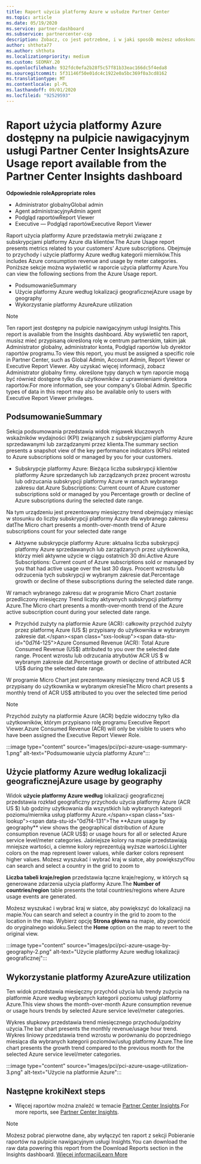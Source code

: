 ```yaml
---
title: Raport użycia platformy Azure w usłudze Partner Center
ms.topic: article
ms.date: 05/19/2020
ms.service: partner-dashboard
ms.subservice: partnercenter-csp
description: Zobacz, co jest potrzebne, i w jaki sposób możesz udoskonalić korzystanie z subskrypcji platformy Azure sprzedawanych lub zarządzanych przez klientów.
author: shthota77
ms.author: shthota
ms.localizationpriority: medium
ms.custom: SEOMAY.20
ms.openlocfilehash: 932fdc0efa2b28f5c57f81b33eac166dc5f4eda8
ms.sourcegitcommit: 5f31146f50e01dc4c1922e0a5bc369f0a3cd8162
ms.translationtype: MT
ms.contentlocale: pl-PL
ms.lasthandoff: 09/01/2020
ms.locfileid: "92529593"
---
```

# <a name="azure-usage-report-available-from-the-partner-center-insights-dashboard"></a><span data-ttu-id="0d7f4-103">Raport użycia platformy Azure dostępny na pulpicie nawigacyjnym usługi Partner Center Insights</span><span class="sxs-lookup"><span data-stu-id="0d7f4-103">Azure Usage report available from the Partner Center Insights dashboard</span></span>

<span data-ttu-id="0d7f4-104">**Odpowiednie role**</span><span class="sxs-lookup"><span data-stu-id="0d7f4-104">**Appropriate roles**</span></span>
- <span data-ttu-id="0d7f4-105">Administrator globalny</span><span class="sxs-lookup"><span data-stu-id="0d7f4-105">Global admin</span></span>
- <span data-ttu-id="0d7f4-106">Agent administracyjny</span><span class="sxs-lookup"><span data-stu-id="0d7f4-106">Admin agent</span></span>
- <span data-ttu-id="0d7f4-107">Podgląd raportów</span><span class="sxs-lookup"><span data-stu-id="0d7f4-107">Report Viewer</span></span>
- <span data-ttu-id="0d7f4-108">Executive — Podgląd raportów</span><span class="sxs-lookup"><span data-stu-id="0d7f4-108">Executive Report Viewer</span></span>

<span data-ttu-id="0d7f4-109">Raport użycia platformy Azure przedstawia metryki związane z subskrypcjami platformy Azure dla klientów.</span><span class="sxs-lookup"><span data-stu-id="0d7f4-109">The Azure Usage report presents metrics related to your customers’ Azure subscriptions.</span></span> <span data-ttu-id="0d7f4-110">Obejmuje to przychody i użycie platformy Azure według kategorii mierników.</span><span class="sxs-lookup"><span data-stu-id="0d7f4-110">This includes Azure consumption revenue and usage by meter categories.</span></span> <span data-ttu-id="0d7f4-111">Poniższe sekcje można wyświetlić w raporcie użycia platformy Azure.</span><span class="sxs-lookup"><span data-stu-id="0d7f4-111">You can view the following sections from the Azure Usage report.</span></span>

- <span data-ttu-id="0d7f4-112">Podsumowanie</span><span class="sxs-lookup"><span data-stu-id="0d7f4-112">Summary</span></span>
- <span data-ttu-id="0d7f4-113">Użycie platformy Azure według lokalizacji geograficznej</span><span class="sxs-lookup"><span data-stu-id="0d7f4-113">Azure usage by geography</span></span>
- <span data-ttu-id="0d7f4-114">Wykorzystanie platformy Azure</span><span class="sxs-lookup"><span data-stu-id="0d7f4-114">Azure utilization</span></span>

 > [!NOTE]
 > <span data-ttu-id="0d7f4-115">Ten raport jest dostępny na pulpicie nawigacyjnym usługi Insights.</span><span class="sxs-lookup"><span data-stu-id="0d7f4-115">This report is available from the Insights dashboard.</span></span> <span data-ttu-id="0d7f4-116">Aby wyświetlić ten raport, musisz mieć przypisaną określoną rolę w centrum partnerskim, takim jak Administrator globalny, administrator konta, Podgląd raportów lub dyrektor raportów programu.</span><span class="sxs-lookup"><span data-stu-id="0d7f4-116">To view this report, you must be assigned a specific role in Partner Center, such as Global Admin, Account Admin, Report Viewer or Executive Report Viewer.</span></span> <span data-ttu-id="0d7f4-117">Aby uzyskać więcej informacji, zobacz Administrator globalny firmy. określone typy danych w tym raporcie mogą być również dostępne tylko dla użytkowników z uprawnieniami dyrektora raportów.</span><span class="sxs-lookup"><span data-stu-id="0d7f4-117">For more information, see your company's Global Admin. Specific types of data in this report may also be available only to users with Executive Report Viewer privileges.</span></span>

## <a name="summary"></a><span data-ttu-id="0d7f4-118">Podsumowanie</span><span class="sxs-lookup"><span data-stu-id="0d7f4-118">Summary</span></span>

<span data-ttu-id="0d7f4-119">Sekcja podsumowania przedstawia widok migawek kluczowych wskaźników wydajności (KPI) związanych z subskrypcjami platformy Azure sprzedawanymi lub zarządzanymi przez klienta.</span><span class="sxs-lookup"><span data-stu-id="0d7f4-119">The summary section presents a snapshot view of the key performance indicators (KPIs) related to Azure subscriptions sold or managed by you for your customers.</span></span>  

- <span data-ttu-id="0d7f4-120">Subskrypcje platformy Azure: Bieżąca liczba subskrypcji klientów platformy Azure sprzedanych lub zarządzanych przez procent wzrostu lub odrzucania subskrypcji platformy Azure w ramach wybranego zakresu dat.</span><span class="sxs-lookup"><span data-stu-id="0d7f4-120">Azure Subscriptions: Current count of Azure customer subscriptions sold or managed by you Percentage growth or decline of Azure subscriptions during the selected date range.</span></span>

<span data-ttu-id="0d7f4-121">Na tym urządzeniu jest prezentowany miesięczny trend obejmujący miesiąc w stosunku do liczby subskrypcji platformy Azure dla wybranego zakresu dat</span><span class="sxs-lookup"><span data-stu-id="0d7f4-121">The Micro chart presents a month-over-month trend of Azure subscriptions count for your selected date range</span></span>
- <span data-ttu-id="0d7f4-122">Aktywne subskrypcje platformy Azure: aktualna liczba subskrypcji platformy Azure sprzedawanych lub zarządzanych przez użytkownika, którzy mieli aktywne użycie w ciągu ostatnich 30 dni.</span><span class="sxs-lookup"><span data-stu-id="0d7f4-122">Active Azure Subscriptions: Current count of Azure subscriptions sold or managed by you that had active usage over the last 30 days.</span></span>
<span data-ttu-id="0d7f4-123">Procent wzrostu lub odrzucenia tych subskrypcji w wybranym zakresie dat.</span><span class="sxs-lookup"><span data-stu-id="0d7f4-123">Percentage growth or decline of these subscriptions during the selected date range.</span></span>

<span data-ttu-id="0d7f4-124">W ramach wybranego zakresu dat w programie Micro Chart zostanie przedliczony miesięczny Trend liczby aktywnych subskrypcji platformy Azure.</span><span class="sxs-lookup"><span data-stu-id="0d7f4-124">The Micro chart presents a month-over-month trend of the Azure active subscription count during your selected date range.</span></span>

- <span data-ttu-id="0d7f4-125">Przychód zużyty na platformie Azure (ACR): całkowity przychód zużyty przez platformę Azure (US $) przypisany do użytkownika w wybranym zakresie dat.</span><span class="sxs-lookup"><span data-stu-id="0d7f4-125">Azure Consumed Revenue (ACR): Total Azure Consumed Revenue (US$) attributed to you over the selected date range.</span></span>
<span data-ttu-id="0d7f4-126">Procent wzrostu lub odrzucania atrybutów ACR US $ w wybranym zakresie dat.</span><span class="sxs-lookup"><span data-stu-id="0d7f4-126">Percentage growth or decline of attributed ACR US$ during the selected date range.</span></span> 

<span data-ttu-id="0d7f4-127">W programie Micro Chart jest prezentowany miesięczny trend ACR US $ przypisany do użytkownika w wybranym okresie</span><span class="sxs-lookup"><span data-stu-id="0d7f4-127">The Micro chart presents a monthly trend of ACR US$ attributed to you over the selected time period</span></span>


> [!NOTE]
 > <span data-ttu-id="0d7f4-128">Przychód zużyty na platformie Azure (ACR) będzie widoczny tylko dla użytkowników, którym przypisano rolę programu Executive Report Viewer.</span><span class="sxs-lookup"><span data-stu-id="0d7f4-128">Azure Consumed Revenue (ACR) will only be visible to users who have been assigned the Executive Report Viewer Role.</span></span>

:::image type="content" source="images/pci/pci-azure-usage-summary-1.png" alt-text="Podsumowanie użycia platformy Azure":::

## <a name="azure-usage-by-geography"></a><span data-ttu-id="0d7f4-130">Użycie platformy Azure według lokalizacji geograficznej</span><span class="sxs-lookup"><span data-stu-id="0d7f4-130">Azure usage by geography</span></span>

<span data-ttu-id="0d7f4-131">Widok **użycie platformy Azure według** lokalizacji geograficznej przedstawia rozkład geograficzny przychodu użycia platformy Azure (ACR US $) lub godziny użytkowania dla wszystkich lub wybranych kategorii poziomu/miernika usług platformy Azure.</span><span class="sxs-lookup"><span data-stu-id="0d7f4-131">The **Azure usage by geography** view shows the geographical distribution of Azure consumption revenue (ACR US$) or usage hours for all or selected Azure service level/meter categories.</span></span> <span data-ttu-id="0d7f4-132">Jaśniejsze kolory na mapie przedstawiają mniejsze wartości, a ciemne kolory reprezentują wyższe wartości.</span><span class="sxs-lookup"><span data-stu-id="0d7f4-132">Lighter colors on the map represent lower values, while darker colors represent higher values.</span></span> <span data-ttu-id="0d7f4-133">Możesz wyszukać i wybrać kraj w siatce, aby powiększyć</span><span class="sxs-lookup"><span data-stu-id="0d7f4-133">You can search and select a country in the grid to zoom to</span></span> 

<span data-ttu-id="0d7f4-134">**Liczba tabeli kraje/region** przedstawia łączne kraje/regiony, w których są generowane zdarzenia użycia platformy Azure.</span><span class="sxs-lookup"><span data-stu-id="0d7f4-134">The **Number of countries/region** table presents the total countries/regions where Azure usage events are generated.</span></span>

<span data-ttu-id="0d7f4-135">Możesz wyszukać i wybrać kraj w siatce, aby powiększyć do lokalizacji na mapie.</span><span class="sxs-lookup"><span data-stu-id="0d7f4-135">You can search and select a country in the grid to zoom to the location in the map.</span></span> <span data-ttu-id="0d7f4-136">Wybierz opcję **Strona główna** na mapie, aby powrócić do oryginalnego widoku.</span><span class="sxs-lookup"><span data-stu-id="0d7f4-136">Select the **Home** option on the map to revert to the original view.</span></span>

:::image type="content" source="images/pci/pci-azure-usage-by-geography-2.png" alt-text="Użycie platformy Azure według lokalizacji geograficznej":::

## <a name="azure-utilization"></a><span data-ttu-id="0d7f4-138">Wykorzystanie platformy Azure</span><span class="sxs-lookup"><span data-stu-id="0d7f4-138">Azure utilization</span></span>

<span data-ttu-id="0d7f4-139">Ten widok przedstawia miesięczny przychód użycia lub trendy zużycia na platformie Azure według wybranych kategorii poziomu usługi platformy Azure.</span><span class="sxs-lookup"><span data-stu-id="0d7f4-139">This view shows the month-over-month Azure consumption revenue or usage hours trends by selected Azure service level/meter categories.</span></span> 

<span data-ttu-id="0d7f4-140">Wykres słupkowy przedstawia trend miesięcznego przychodu/godziny użycia.</span><span class="sxs-lookup"><span data-stu-id="0d7f4-140">The bar chart presents the monthly revenue/usage hour trend.</span></span> <span data-ttu-id="0d7f4-141">Wykres liniowy przedstawia trend wzrostu w porównaniu do poprzedniego miesiąca dla wybranych kategorii poziomów/usług platformy Azure.</span><span class="sxs-lookup"><span data-stu-id="0d7f4-141">The line chart presents the growth trend compared to the previous month for the selected Azure service level/meter categories.</span></span>

:::image type="content" source="images/pci/pci-azure-usage-utilization-3.png" alt-text="Użycie na platformie Azure":::

## <a name="next-steps"></a><span data-ttu-id="0d7f4-143">Następne kroki</span><span class="sxs-lookup"><span data-stu-id="0d7f4-143">Next steps</span></span>

- <span data-ttu-id="0d7f4-144">Więcej raportów można znaleźć w temacie [Partner Center Insights](partner-center-insights.md).</span><span class="sxs-lookup"><span data-stu-id="0d7f4-144">For more reports, see [Partner Center Insights](partner-center-insights.md).</span></span>

>[!NOTE] 
> <span data-ttu-id="0d7f4-145">Możesz pobrać pierwotne dane, aby wyłączyć ten raport z sekcji Pobieranie raportów na pulpicie nawigacyjnym usługi Insights.</span><span class="sxs-lookup"><span data-stu-id="0d7f4-145">You can download the raw data powering this report from the Download Reports section in the Insights dashboard.</span></span> [<span data-ttu-id="0d7f4-146">Więcej informacji</span><span class="sxs-lookup"><span data-stu-id="0d7f4-146">Learn More</span></span>](pci-download-reports.md) 
